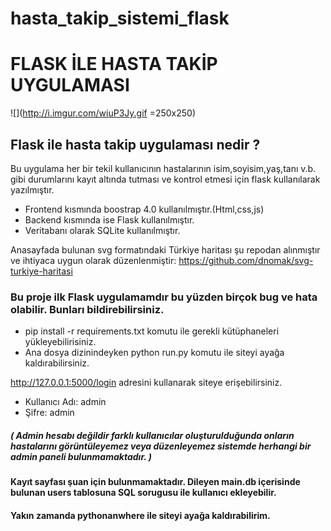 # hasta_takip_sistemi_flask

# FLASK İLE HASTA TAKİP UYGULAMASI
![](http://i.imgur.com/wiuP3Jy.gif =250x250)
## Flask ile hasta takip uygulaması nedir ?

Bu uygulama her bir tekil kullanıcının hastalarının isim,soyisim,yaş,tanı v.b. gibi durumlarını kayıt altında tutması ve kontrol etmesi için flask kullanılarak yazılmıştır.

- Frontend kısmında boostrap 4.0 kullanılmıştır.(Html,css,js)
- Backend kısmında ise Flask kullanılmıştır.
- Veritabanı olarak SQLite kullanılmıştır.

Anasayfada bulunan svg formatındaki Türkiye haritası şu repodan alınmıştır ve ihtiyaca uygun olarak düzenlenmiştir:
https://github.com/dnomak/svg-turkiye-haritasi

### Bu proje ilk Flask uygulamamdır bu yüzden birçok bug ve hata olabilir. Bunları bildirebilirsiniz. 

- pip install -r requirements.txt komutu ile gerekli kütüphaneleri yükleyebilirisiniz.
- Ana dosya dizinindeyken python run.py komutu ile siteyi ayağa kaldırabilirsiniz. 

http://127.0.0.1:5000/login adresini kullanarak siteye erişebilirsiniz.

- Kullanıcı Adı: admin
- Şifre: admin
##### ( Admin hesabı değildir farklı kullanıcılar oluşturulduğunda onların hastalarını görüntüleyemez veya düzenleyemez sistemde herhangi bir admin paneli bulunmamaktadır. )

#### Kayıt sayfası şuan için bulunmamaktadır. Dileyen main.db içerisinde bulunan users tablosuna SQL sorugusu ile kullanıcı ekleyebilir. 
#### Yakın zamanda pythonanwhere ile siteyi ayağa kaldırabilirim.
